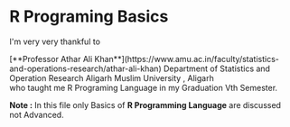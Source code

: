 # R Programing Basics
I'm very very thankful to 

</h3 align="center">[**Professor Athar Ali Khan**](https://www.amu.ac.in/faculty/statistics-and-operations-research/athar-ali-khan)</h3>
</h4 align="center">Department of Statistics and Operation Research</h4> 
</h4 align="center">Aligarh Muslim University , Aligarh</h4>
<br> who taught me R Programing Language in my Graduation Vth Semester.

**Note :** In this file only Basics of **R Programming Language** are discussed not Advanced.
